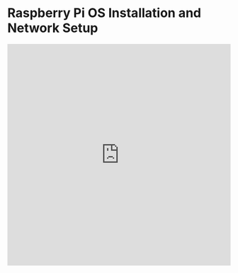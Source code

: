 # Raspberry Pi OS Installation and Network Setup

<iframe width="100%" height="500" src="https://www.youtube.com/embed/E5lOL8y0vjI" title="Raspberry Pi OS Installation and Network Setup" frameborder="0" allow="accelerometer; autoplay; clipboard-write; encrypted-media; gyroscope; picture-in-picture; web-share" allowfullscreen></iframe>